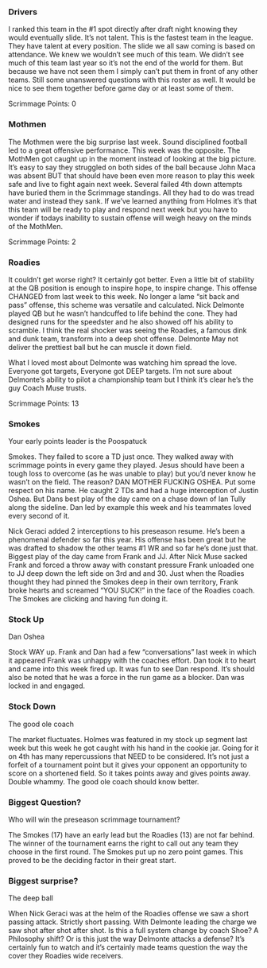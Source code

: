 ### Drivers

I ranked this team in the #1 spot directly after draft night knowing they would eventually slide. It’s not talent. This is the fastest team in the league. They have talent at every position. The slide we all saw coming is based on attendance. We knew we wouldn’t see much of this team. We didn’t see much of this team last year so it’s not the end of the world for them. But because we have not seen them I simply can’t put them in front of any other teams. Still some unanswered questions with this roster as well. It would be nice to see them together before game day or at least some of them. 

Scrimmage Points: 0

### Mothmen

The Mothmen were the big surprise last week. Sound disciplined football led to a great offensive performance. This week was the opposite. The MothMen got caught up in the moment instead of looking at the big picture. It’s easy to say they struggled on both sides of the ball because John Maca was absent BUT that should have been even more reason to play this week safe and live to fight again next week. Several failed 4th down attempts have buried them in the Scrimmage standings. All they had to do was tread water and instead they sank. If we’ve learned anything from Holmes it’s that this team will be ready to play and respond next week but you have to wonder if todays inability to sustain offense will weigh heavy on the minds of the MothMen.

Scrimmage Points: 2

### Roadies

It couldn’t get worse right? It certainly got better. Even a little bit of stability at the QB position is enough to inspire hope, to inspire change. This offense CHANGED from last week to this week. No longer a lame “sit back and pass” offense, this scheme was versatile and calculated. Nick Delmonte played QB but he wasn’t handcuffed to life behind the cone. They had designed runs for the speedster and he also showed off his ability to scramble. I think the real shocker was seeing the Roadies, a famous dink and dunk team, transform into a deep shot offense. Delmonte May not deliver the prettiest ball but he can muscle it down field. 

What I loved most about Delmonte was watching him spread the love. Everyone got targets, Everyone got DEEP targets. I’m not sure about Delmonte’s ability to pilot a championship team but I think it’s clear he’s the guy Coach Muse trusts. 

Scrimmage Points: 13

### Smokes

Your early points leader is the Poospatuck

Smokes. They failed to score a TD just once. They walked away with scrimmage points in every game they played. Jesus should have been a tough loss to overcome (as he was unable to play) but you’d never know he wasn’t on the field. The reason? DAN MOTHER FUCKING OSHEA. Put some respect on his name. He caught 2 TDs and had a huge interception of Justin Oshea. But Dans best play of the day came on a chase down of Ian Tully along the sideline. Dan led by example this week and his teammates loved every second of it. 

Nick Geraci added 2 interceptions to his preseason resume. He’s been a phenomenal defender so far this year. His offense has been great but he was drafted to shadow the other teams #1 WR and so far he’s done just that. Biggest play of the day came from Frank and JJ. After Nick Muse sacked Frank and forced a throw away with constant pressure Frank unloaded one to JJ deep down the left side on 3rd and and 30. Just when the Roadies thought they had pinned the Smokes deep in their own territory, Frank broke hearts and screamed “YOU SUCK!” in the face of the Roadies coach. The Smokes are clicking and having fun doing it.

### Stock Up

Dan Oshea

Stock WAY up. Frank and Dan had a few “conversations” last week in which it appeared Frank was unhappy with the coaches effort. Dan took it to heart and came into this week fired up. It was fun to see Dan respond. It’s should also be noted that he was a force in the run game as a blocker. Dan was locked in and engaged. 

### Stock Down

The good ole coach

The market fluctuates. Holmes was featured in my stock up segment last week but this week he got caught with his hand in the cookie jar. Going for it on 4th has many repercussions that NEED to be considered. It’s not just a forfeit of a tournament point but it gives your opponent an opportunity to score on a shortened field. So it takes points away and gives points away. Double whammy. The good ole coach should know better.

### Biggest Question?

Who will win the preseason scrimmage tournament?

The Smokes (17) have an early lead but the Roadies (13) are not far behind. The winner of the tournament earns the right to call out any team they choose in the first round. The Smokes put up no zero point games. This proved to be the deciding factor in their great start. 

### Biggest surprise?

The deep ball

When Nick Geraci was at the helm of the Roadies offense we saw a short passing attack. Strictly short passing. With Delmonte leading the charge we saw shot after shot after shot. Is this a full system change by coach Shoe? A Philosophy shift? Or is this just the way Delmonte attacks a defense? It’s certainly fun to watch and it’s certainly made teams question the way the cover they Roadies wide receivers. 
